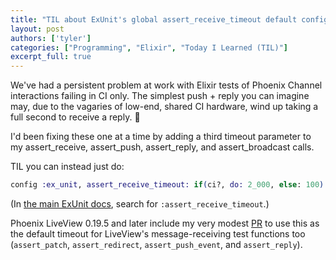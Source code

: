```yaml
---
title: "TIL about ExUnit's global assert_receive_timeout default config"
layout: post
authors: ['tyler']
categories: ["Programming", "Elixir", "Today I Learned (TIL)"]
excerpt_full: true
---
```


We've had a persistent problem at work with Elixir tests of Phoenix Channel interactions failing in CI only. The simplest push + reply you can imagine may, due to the vagaries of low-end, shared CI hardware, wind up taking a full second to receive a reply. 🥴

I'd been fixing these one at a time by adding a third timeout parameter to my assert_receive, assert_push, assert_reply, and assert_broadcast calls.

TIL you can instead just do:

```elixir
config :ex_unit, assert_receive_timeout: if(ci?, do: 2_000, else: 100)
```

(In [the main ExUnit docs](https://hexdocs.pm/ex_unit/main/ExUnit.html), search for `:assert_receive_timeout`.)

Phoenix LiveView 0.19.5 and later include my very modest [PR](https://github.com/phoenixframework/phoenix_live_view/pull/2655) to use this as the default timeout for LiveView's message-receiving test functions too (`assert_patch`, `assert_redirect`, `assert_push_event`, and `assert_reply`).


